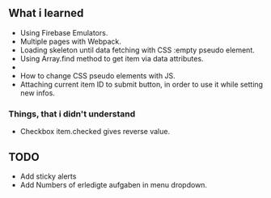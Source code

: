 ## What i learned

- Using Firebase Emulators.
- Multiple pages with Webpack.
- Loading skeleton until data fetching with CSS :empty pseudo element.
- Using Array.find method to get item via data attributes.
-
- How to change CSS pseudo elements with JS.
- Attaching current item ID to submit button, in order to use it while setting new infos.

### Things, that i didn't understand

- Checkbox item.checked gives reverse value.

## TODO

- Add sticky alerts
- Add Numbers of erledigte aufgaben in menu dropdown.

